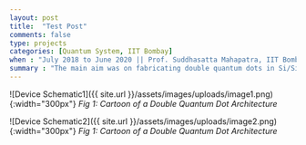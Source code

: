 ```yaml
---
layout: post
title:  "Test Post"
comments: false
type: projects
categories: [Quantum System, IIT Bombay]
when : "July 2018 to June 2020 || Prof. Suddhasatta Mahapatra, IIT Bombay "
summary : "The main aim was on fabricating double quantum dots in Si/SiGe heterostructure. This mainly involved extensive process optimization from ground-up as few processes were being done for the first time at IIT Bombay. Apart from fabrication, I have also simulated the quantum dot architecture using Schrödinger-Poissn Solver."
---
```


![Device Schematic1]({{ site.url }}/assets/images/uploads/image1.png){:width="300px"}
*Fig 1: Cartoon of a Double Quantum Dot Architecture*

![Device Schematic2]({{ site.url }}/assets/images/uploads/image2.png){:width="300px"}
*Fig 1: Cartoon of a Double Quantum Dot Architecture*



